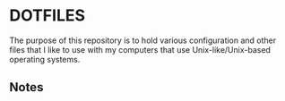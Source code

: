 # DOTFILES

The purpose of this repository is to hold various configuration and other files that I like to use with my computers that use Unix-like/Unix-based operating systems.


## Notes


